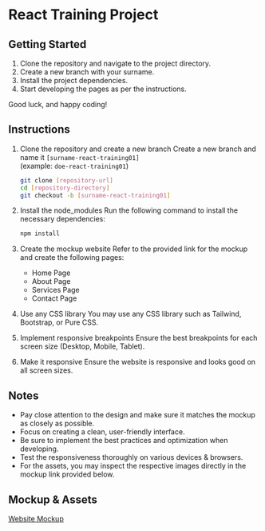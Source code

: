 # React Training Project

## Getting Started

1. Clone the repository and navigate to the project directory.
2. Create a new branch with your surname.
3. Install the project dependencies.
4. Start developing the pages as per the instructions.

Good luck, and happy coding!

## Instructions

1. Clone the repository and create a new branch
   Create a new branch and name it `[surname-react-training01]`  
   (example: `doe-react-training01`)

   ```sh
   git clone [repository-url]
   cd [repository-directory]
   git checkout -b [surname-react-training01]
   ```

2. Install the node_modules
   Run the following command to install the necessary dependencies:

   ```sh
   npm install
   ```

3. Create the mockup website
   Refer to the provided link for the mockup and create the following pages:

   - Home Page
   - About Page
   - Services Page
   - Contact Page

4. Use any CSS library
   You may use any CSS library such as Tailwind, Bootstrap, or Pure CSS.

5. Implement responsive breakpoints
   Ensure the best breakpoints for each screen size (Desktop, Mobile, Tablet).

6. Make it responsive
   Ensure the website is responsive and looks good on all screen sizes.

## Notes

- Pay close attention to the design and make sure it matches the mockup as closely as possible.
- Focus on creating a clean, user-friendly interface.
- Be sure to implement the best practices and optimization when developing.
- Test the responsiveness thoroughly on various devices & browsers.
- For the assets, you may inspect the respective images directly in the mockup link provided below.

## Mockup & Assets

[Website Mockup](https://preview.themeforest.net/item/metize-landing-page-wordpress-theme/full_screen_preview/52251111)

